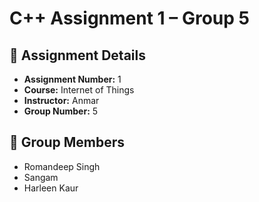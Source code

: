 # C++ Assignment 1 – Group 5

## 📌 Assignment Details
- **Assignment Number:** 1  
- **Course:** Internet of Things
- **Instructor:** Anmar  
- **Group Number:** 5  

## 👥 Group Members
- Romandeep Singh  
- Sangam  
- Harleen Kaur  

